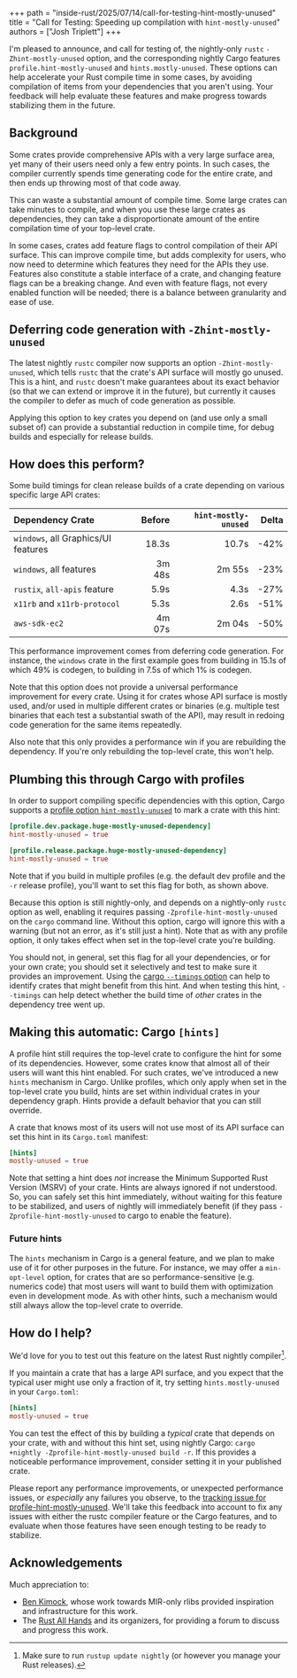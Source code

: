 +++
path = "inside-rust/2025/07/14/call-for-testing-hint-mostly-unused"
title = "Call for Testing: Speeding up compilation with `hint-mostly-unused`"
authors = ["Josh Triplett"]
+++

I'm pleased to announce, and call for testing of, the nightly-only `rustc`
`-Zhint-mostly-unused` option, and the corresponding nightly Cargo features
`profile.hint-mostly-unused` and `hints.mostly-unused`. These options can help
accelerate your Rust compile time in some cases, by avoiding compilation of
items from your dependencies that you aren't using. Your feedback will help
evaluate these features and make progress towards stabilizing them in the
future.

## Background

Some crates provide comprehensive APIs with a very large surface area, yet many
of their users need only a few entry points. In such cases, the compiler
currently spends time generating code for the entire crate, and then ends up
throwing most of that code away.

This can waste a substantial amount of compile time. Some large crates can take
minutes to compile, and when you use these large crates as dependencies, they
can take a disproportionate amount of the entire compilation time of your
top-level crate.

In some cases, crates add feature flags to control compilation of their API
surface. This can improve compile time, but adds complexity for users, who now
need to determine which features they need for the APIs they use. Features also
constitute a stable interface of a crate, and changing feature flags can be a
breaking change. And even with feature flags, not every enabled function will
be needed; there is a balance between granularity and ease of use.

## Deferring code generation with `-Zhint-mostly-unused`

The latest nightly `rustc` compiler now supports an option
`-Zhint-mostly-unused`, which tells `rustc` that the crate's API surface will
mostly go unused. This is a hint, and `rustc` doesn't make guarantees about its
exact behavior (so that we can extend or improve it in the future), but
currently it causes the compiler to defer as much of code generation as
possible.

Applying this option to key crates you depend on (and use only a small subset
of) can provide a substantial reduction in compile time, for debug builds and
especially for release builds.

## How does this perform?

Some build timings for clean release builds of a crate depending on various
specific large API crates:

| **Dependency Crate** | **Before** | **`hint-mostly-unused`** | **Delta** |
| :- | -: | -: | -: |
| `windows`, all Graphics/UI features | 18.3s | 10.7s | -42% |
| `windows`, all features | 3m 48s | 2m 55s | -23% |
| `rustix`, `all-apis` feature | 5.9s | 4.3s | -27% |
| `x11rb` and `x11rb-protocol` | 5.3s | 2.6s | -51% |
| `aws-sdk-ec2` | 4m 07s | 2m 04s | -50% |

This performance improvement comes from deferring code generation. For
instance, the `windows` crate in the first example goes from building in 15.1s
of which 49% is codegen, to building in 7.5s of which 1% is codegen.

Note that this option does not provide a universal performance improvement for
every crate. Using it for crates whose API surface is mostly used, and/or used
in multiple different crates or binaries (e.g. multiple test binaries that each
test a substantial swath of the API), may result in redoing code generation for
the same items repeatedly.

Also note that this only provides a performance win if you are rebuilding the
dependency. If you're only rebuilding the top-level crate, this won't help.

## Plumbing this through Cargo with profiles

In order to support compiling specific dependencies with this option, Cargo
supports a [profile option
`hint-mostly-unused`](https://doc.rust-lang.org/nightly/cargo/reference/unstable.html#profile-hint-mostly-unused-option)
to mark a crate with this hint:

```toml
[profile.dev.package.huge-mostly-unused-dependency]
hint-mostly-unused = true

[profile.release.package.huge-mostly-unused-dependency]
hint-mostly-unused = true
```

Note that if you build in multiple profiles (e.g. the default dev profile and
the `-r` release profile), you'll want to set this flag for both, as shown
above.

Because this option is still nightly-only, and depends on a nightly-only
`rustc` option as well, enabling it requires passing
`-Zprofile-hint-mostly-unused` on the `cargo` command line. Without this
option, cargo will ignore this with a warning (but not an error, as it's still
just a hint). Note that as with any profile option, it only takes effect when
set in the top-level crate you're building.

You should not, in general, set this flag for all your dependencies, or for
your own crate; you should set it selectively and test to make sure it provides
an improvement. Using the [cargo `--timings`
option](https://doc.rust-lang.org/nightly/cargo/reference/timings.html) can
help to identify crates that might benefit from this hint. And when testing
this hint, `--timings` can help detect whether the build time of *other* crates
in the dependency tree went up.

## Making this automatic: Cargo `[hints]`

A profile hint still requires the top-level crate to configure the hint for
some of its dependencies. However, some crates know that almost all of their
users will want this hint enabled. For such crates, we've introduced a new
`hints` mechanism in Cargo. Unlike profiles, which only apply when set in the
top-level crate you build, hints are set within individual crates in your
dependency graph. Hints provide a default behavior that you can still override.

A crate that knows most of its users will not use most of its API surface can
set this hint in its `Cargo.toml` manifest:

```toml
[hints]
mostly-unused = true
```

Note that setting a hint does *not* increase the Minimum Supported Rust Version
(MSRV) of your crate. Hints are always ignored if not understood. So, you can
safely set this hint immediately, without waiting for this feature to be
stabilized, and users of nightly will immediately benefit (if they pass
`-Zprofile-hint-mostly-unused` to cargo to enable the feature).

### Future hints

The `hints` mechanism in Cargo is a general feature, and we plan to make use of
it for other purposes in the future. For instance, we may offer a
`min-opt-level` option, for crates that are so performance-sensitive (e.g.
numerics code) that most users will want to build them with optimization even
in development mode. As with other hints, such a mechanism would still always
allow the top-level crate to override.

## How do I help?

We'd love for you to test out this feature on the latest Rust nightly compiler[^nightly].

[^nightly]: Make sure to run `rustup update nightly` (or however you manage your Rust releases).

If you maintain a crate that has a large API surface, and you expect that the
typical user might use only a fraction of it, try setting `hints.mostly-unused`
in your `Cargo.toml`:

```toml
[hints]
mostly-unused = true
```

You can test the effect of this by building a *typical* crate that depends on
your crate, with and without this hint set, using nightly Cargo:
`cargo +nightly -Zprofile-hint-mostly-unused build -r`. If this provides a
noticeable performance improvement, consider setting it in your published
crate.

Please report any performance improvements, or unexpected performance issues,
or *especially* any failures you observe, to the [tracking issue for
profile-hint-mostly-unused](https://github.com/rust-lang/cargo/issues/15644).
We'll take this feedback into account to fix any issues with either the rustc
compiler feature or the Cargo features, and to evaluate when those features
have seen enough testing to be ready to stabilize.

## Acknowledgements

Much appreciation to:
- [Ben Kimock](https://github.com/saethlin), whose work towards MIR-only rlibs
  provided inspiration and infrastructure for this work.
- The [Rust All Hands](https://rustweek.org/all-hands/) and its organizers, for
  providing a forum to discuss and progress this work.
